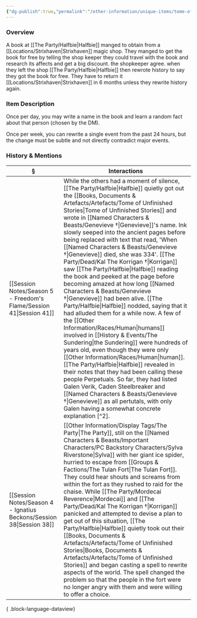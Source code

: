 ```yaml
---
{"dg-publish":true,"permalink":"/other-information/unique-items/tome-of-unfinished-stories/","tags":["halfbieitem"],"updated":"2025-08-11T11:53:32.321+01:00"}
---
```


### Overview
A book at [[The Party/Halfbie\|Halfbie]] manged to obtain from a [[Locations/Strixhaven\|Strixhaven]] magic shop. They manged to get the book for free by telling the shop keeper they could travel with the book and research its affects and get a big discount. the shopkeeper agree. when they left the shop [[The Party/Halfbie\|Halfbie]]  then rewrote history to say they got the book for free. They have to return it [[Locations/Strixhaven\|Strixhaven]] in 6 months unless they rewrite history again. 

### Item Description
Once per day, you may write a name in the book and learn a random fact about that person (chosen by the DM).

Once per week, you can rewrite a single event from the past 24 hours, but the change must be subtle and not directly contradict major events.

### History & Mentions
| §                                                                       | Interactions                                                                                                                                                                                                                                                                                                                                                                                                                                                                                                                                                                                                                                                                                                                                                                                                                                                                                                                                                                                                  |
| ----------------------------------------------------------------------- | ------------------------------------------------------------------------------------------------------------------------------------------------------------------------------------------------------------------------------------------------------------------------------------------------------------------------------------------------------------------------------------------------------------------------------------------------------------------------------------------------------------------------------------------------------------------------------------------------------------------------------------------------------------------------------------------------------------------------------------------------------------------------------------------------------------------------------------------------------------------------------------------------------------------------------------------------------------------------------------------------------------- |
| [[Session Notes/Season 5 - Freedom's Flame/Session 41\|Session 41]]  | While the others had a moment of silence, [[The Party/Halfbie\|Halfbie]] quietly got out the [[Books, Documents & Artefacts/Artefacts/Tome of Unfinished Stories\|Tome of Unfinished Stories]] and wrote in [[Named Characters & Beasts/Genevieve †\|Genevieve]]'s name. Ink slowly seeped into the ancient pages before being replaced with text that read, 'When [[Named Characters & Beasts/Genevieve †\|Genevieve]] died, she was 334'. [[The Party/Dead/Kal The Korrigan †\|Korrigan]] saw [[The Party/Halfbie\|Halfbie]] reading the book and peeked at the page before becoming amazed at how long [[Named Characters & Beasts/Genevieve †\|Genevieve]] had been alive. [[The Party/Halfbie\|Halfbie]] nodded, saying that it had alluded them for a while now. A few of the [[Other Information/Races/Human\|humans]] involved in [[History & Events/The Sundering\|the Sundering]] were hundreds of years old, even though they were only [[Other Information/Races/Human\|human]]. [[The Party/Halfbie\|Halfbie]] revealed in their notes that they had been calling these people Perpetuals. So far, they had listed Galen Verik, Caden Steelbreaker and [[Named Characters & Beasts/Genevieve †\|Genevieve]] as all pertutals, with only Galen having a somewhat concrete explanation [^2]. |
| [[Session Notes/Season 4 - Ignatius Beckons/Session 38\|Session 38]] | [[Other Information/Display Tags/The Party\|The Party]], still on the [[Named Characters & Beasts/Important Characters/PC Backstory Characters/Sylva Riverstone\|Sylva]] with her giant ice spider, hurried to escape from [[Groups & Factions/The Tulan Fort\|The Tulan Fort]]. They could hear shouts and screams from within the fort as they rushed to raid for the chaise. While [[The Party/Mordecai Reverence\|Mordecai]] and [[The Party/Dead/Kal The Korrigan †\|Korrigan]] panicked and attempted to devise a plan to get out of this situation, [[The Party/Halfbie\|Halfbie]] quietly took out their [[Books, Documents & Artefacts/Artefacts/Tome of Unfinished Stories\|Books, Documents & Artefacts/Artefacts/Tome of Unfinished Stories]] and began casting a spell to rewrite aspects of the world. The spell changed the problem so that the people in the fort were no longer angry with them and were willing to offer a choice.                                                                                                                                                                                                                                                                                                                            |

{ .block-language-dataview}